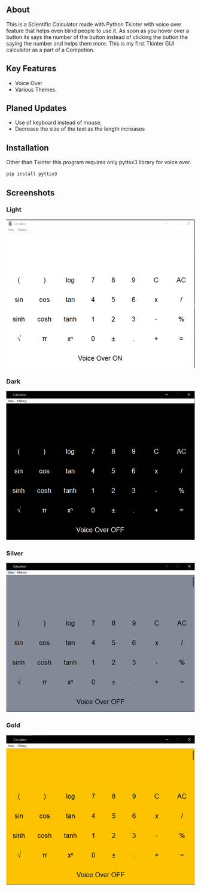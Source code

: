 ## About

This is a Scientific Calculator made with Python Tkinter with voice over feature that helps even blind people to use it. As soon as you hover over a button its says the number of the button instead of clicking the button the saying the number and helps them more. This is my first Tkinter GUI calculator as a part of a Competion.

## Key Features

* Voice Over
* Various Themes.

## Planed Updates

* Use of keyboard instead of mouse.
* Decrease the size of the text as the length increases

## Installation

Other than Tkinter this program requires only pyttsx3 library for voice over.

```bash
pip install pyttsx3
```


## Screenshots


### Light

![alt text](https://github.com/JohanJomy/TkinterCalculator/blob/master/images/CalculatorLight.PNG)


### Dark

![alt text](https://github.com/JohanJomy/TkinterCalculator/blob/master/images/CalculatorDark.PNG)


### Silver

![alt text](https://github.com/JohanJomy/TkinterCalculator/blob/master/images/CalculatorSilver.PNG)


### Gold

![alt text](https://github.com/JohanJomy/TkinterCalculator/blob/master/images/CalculatorGold.PNG)
